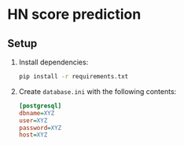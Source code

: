 # HN score prediction

## Setup

1. Install dependencies:
    ```sh
    pip install -r requirements.txt
    ```

2. Create `database.ini` with the following contents:
    ```ini
    [postgresql]
    dbname=XYZ
    user=XYZ
    password=XYZ
    host=XYZ
    ```